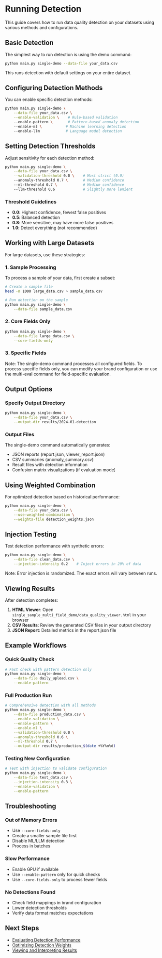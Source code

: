 # Running Detection

This guide covers how to run data quality detection on your datasets using various methods and configurations.

## Basic Detection

The simplest way to run detection is using the demo command:

```bash
python main.py single-demo --data-file your_data.csv
```

This runs detection with default settings on your entire dataset.

## Configuring Detection Methods

You can enable specific detection methods:

```bash
python main.py single-demo \
    --data-file your_data.csv \
    --enable-validation \    # Rule-based validation
    --enable-pattern \       # Pattern-based anomaly detection
    --enable-ml \           # Machine learning detection
    --enable-llm            # Language model detection
```

## Setting Detection Thresholds

Adjust sensitivity for each detection method:

```bash
python main.py single-demo \
    --data-file your_data.csv \
    --validation-threshold 0.0 \    # Most strict (0.0)
    --anomaly-threshold 0.7 \       # Medium confidence
    --ml-threshold 0.7 \            # Medium confidence
    --llm-threshold 0.6             # Slightly more lenient
```

### Threshold Guidelines

- **0.0**: Highest confidence, fewest false positives
- **0.5**: Balanced detection
- **0.8**: More sensitive, may have more false positives
- **1.0**: Detect everything (not recommended)

## Working with Large Datasets

For large datasets, use these strategies:

### 1. Sample Processing

To process a sample of your data, first create a subset:

```bash
# Create a sample file
head -n 1000 large_data.csv > sample_data.csv

# Run detection on the sample
python main.py single-demo \
    --data-file sample_data.csv
```

### 2. Core Fields Only

```bash
python main.py single-demo \
    --data-file large_data.csv \
    --core-fields-only
```

### 3. Specific Fields

Note: The single-demo command processes all configured fields. To process specific fields only, you can modify your brand configuration or use the multi-eval command for field-specific evaluation.

## Output Options

### Specify Output Directory

```bash
python main.py single-demo \
    --data-file your_data.csv \
    --output-dir results/2024-01-detection
```

### Output Files

The single-demo command automatically generates:
- JSON reports (report.json, viewer_report.json)
- CSV summaries (anomaly_summary.csv)
- Result files with detection information
- Confusion matrix visualizations (if evaluation mode)

## Using Weighted Combination

For optimized detection based on historical performance:

```bash
python main.py single-demo \
    --data-file your_data.csv \
    --use-weighted-combination \
    --weights-file detection_weights.json
```

## Injection Testing

Test detection performance with synthetic errors:

```bash
python main.py single-demo \
    --data-file clean_data.csv \
    --injection-intensity 0.2    # Inject errors in 20% of data
```

Note: Error injection is randomized. The exact errors will vary between runs.

## Viewing Results

After detection completes:

1. **HTML Viewer**: Open `single_sample_multi_field_demo/data_quality_viewer.html` in your browser
2. **CSV Results**: Review the generated CSV files in your output directory
3. **JSON Report**: Detailed metrics in the report.json file

## Example Workflows

### Quick Quality Check

```bash
# Fast check with pattern detection only
python main.py single-demo \
    --data-file daily_upload.csv \
    --enable-pattern
```

### Full Production Run

```bash
# Comprehensive detection with all methods
python main.py single-demo \
    --data-file production_data.csv \
    --enable-validation \
    --enable-pattern \
    --enable-ml \
    --validation-threshold 0.0 \
    --anomaly-threshold 0.6 \
    --ml-threshold 0.7 \
    --output-dir results/production_$(date +%Y%m%d)
```

### Testing New Configuration

```bash
# Test with injection to validate configuration
python main.py single-demo \
    --data-file test_data.csv \
    --injection-intensity 0.3 \
    --enable-validation \
    --enable-pattern
```

## Troubleshooting

### Out of Memory Errors

- Use `--core-fields-only`
- Create a smaller sample file first
- Disable ML/LLM detection
- Process in batches

### Slow Performance

- Enable GPU if available
- Use `--enable-pattern` only for quick checks
- Use `--core-fields-only` to process fewer fields

### No Detections Found

- Check field mappings in brand configuration
- Lower detection thresholds
- Verify data format matches expectations

## Next Steps

- [Evaluating Detection Performance](evaluating-performance.md)
- [Optimizing Detection Weights](optimizing-weights.md)
- [Viewing and Interpreting Results](viewing-results.md)